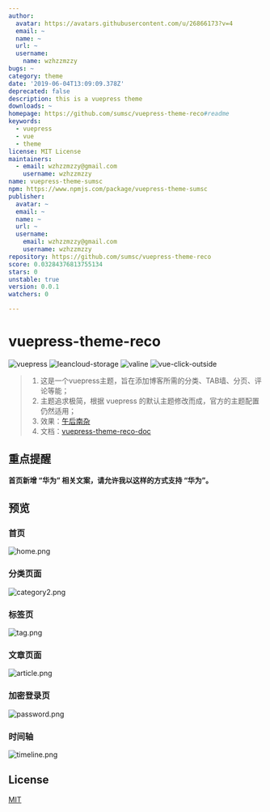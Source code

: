 ```yaml
---
author:
  avatar: https://avatars.githubusercontent.com/u/26866173?v=4
  email: ~
  name: ~
  url: ~
  username:
    name: wzhzzmzzy
bugs: ~
category: theme
date: '2019-06-04T13:09:09.378Z'
deprecated: false
description: this is a vuepress theme
downloads: ~
homepage: https://github.com/sumsc/vuepress-theme-reco#readme
keywords:
  - vuepress
  - vue
  - theme
license: MIT License
maintainers:
  - email: wzhzzmzzy@gmail.com
    username: wzhzzmzzy
name: vuepress-theme-sumsc
npm: https://www.npmjs.com/package/vuepress-theme-sumsc
publisher:
  avatar: ~
  email: ~
  name: ~
  url: ~
  username:
    email: wzhzzmzzy@gmail.com
    username: wzhzzmzzy
repository: https://github.com/sumsc/vuepress-theme-reco
score: 0.03284376813755134
stars: 0
unstable: true
version: 0.0.1
watchers: 0

---
```


# vuepress-theme-reco

![vuepress](https://img.shields.io/badge/vuepress-1.0.0--alpha.47-brightgreen.svg)
![leancloud-storage](https://img.shields.io/badge/leancloud--storage-3.13.0-orange.svg)
![valine](https://img.shields.io/badge/valine-1.3.6-blue.svg)
![vue-click-outside](https://img.shields.io/badge/vue--click--outside-1.0.7-blue.svg)

> 1. 这是一个vuepress主题，旨在添加博客所需的分类、TAB墙、分页、评论等能；
> 2. 主题追求极简，根据 vuepress 的默认主题修改而成，官方的主题配置仍然适用；
> 3. 效果：[午后南杂](https://www.recoluan.com) 
> 4. 文档：[vuepress-theme-reco-doc](https://vuepress-theme-reco.recoluan.com)

## 重点提醒

**首页新增 “华为” 相关文案，请允许我以这样的方式支持 “华为”。**

## 预览

### 首页
![home.png](https://upload-images.jianshu.io/upload_images/4660406-28e3ea70b591d89b.png?imageMogr2/auto-orient/strip%7CimageView2/2/w/1240)


### 分类页面
![category2.png](https://upload-images.jianshu.io/upload_images/4660406-711fdb00940722fa.png?imageMogr2/auto-orient/strip%7CimageView2/2/w/1240)

### 标签页
![tag.png](https://upload-images.jianshu.io/upload_images/4660406-798b0127ae6de625.png?imageMogr2/auto-orient/strip%7CimageView2/2/w/1240)

### 文章页面
![article.png](https://upload-images.jianshu.io/upload_images/4660406-2ae619aea4ad97db.png?imageMogr2/auto-orient/strip%7CimageView2/2/w/1240)


### 加密登录页
![password.png](https://upload-images.jianshu.io/upload_images/4660406-62232294beb28059.png?imageMogr2/auto-orient/strip%7CimageView2/2/w/1240)


### 时间轴
![timeline.png](https://upload-images.jianshu.io/upload_images/4660406-128367de2aa7d8f1.png?imageMogr2/auto-orient/strip%7CimageView2/2/w/1240)


## License
[MIT](https://github.com/recoluan/vuepress-theme-reco/blob/master/LICENSE)
